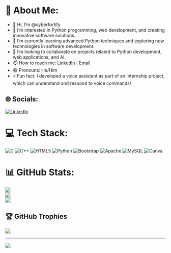 
<!---
cyberfortify/cyberfortify is a ✨ special ✨ repository because its `README.md` (this file) appears on your GitHub profile.
You can click the Preview link to take a look at your changes.
--->


# 💫 About Me:
- 👋 Hi, I’m @cyberfortify
- 👀 I’m interested in Python programming, web development, and creating innovative software solutions.
- 🌱 I’m currently learning advanced Python techniques and exploring new technologies in software development.
- 💞️ I’m looking to collaborate on projects related to Python development, web applications, and AI.
- 📫 How to reach me: [LinkedIn](https://www.linkedin.com/in/adityavishwakarma) | [Email](mailto:work.aditya2010@gmail.com)
- 😄 Pronouns: He/Him
- ⚡ Fun fact: I developed a voice assistant as part of an internship project, which can understand and respond to voice commands!



## 🌐 Socials:
[![LinkedIn](https://img.shields.io/badge/LinkedIn-%230077B5.svg?logo=linkedin&logoColor=white)](https://www.linkedin.com/in/aditya-vk-professional ) 

# 💻 Tech Stack:
![C](https://img.shields.io/badge/c-%2300599C.svg?style=plastic&logo=c&logoColor=white) ![C++](https://img.shields.io/badge/c++-%2300599C.svg?style=plastic&logo=c%2B%2B&logoColor=white) ![HTML5](https://img.shields.io/badge/html5-%23E34F26.svg?style=plastic&logo=html5&logoColor=white) ![Python](https://img.shields.io/badge/python-3670A0?style=plastic&logo=python&logoColor=ffdd54) ![Bootstrap](https://img.shields.io/badge/bootstrap-%238511FA.svg?style=plastic&logo=bootstrap&logoColor=white) ![Apache](https://img.shields.io/badge/apache-%23D42029.svg?style=plastic&logo=apache&logoColor=white) ![MySQL](https://img.shields.io/badge/mysql-4479A1.svg?style=plastic&logo=mysql&logoColor=white) ![Canva](https://img.shields.io/badge/Canva-%2300C4CC.svg?style=plastic&logo=Canva&logoColor=white)
# 📊 GitHub Stats:
![](https://github-readme-stats.vercel.app/api?username=Cyberfortify&theme=vision-friendly-dark&hide_border=false&include_all_commits=true&count_private=true)<br/>
![](https://github-readme-streak-stats.herokuapp.com/?user=Cyberfortify&theme=vision-friendly-dark&hide_border=false)<br/>
![](https://github-readme-stats.vercel.app/api/top-langs/?username=Cyberfortify&theme=vision-friendly-dark&hide_border=false&include_all_commits=true&count_private=true&layout=compact)

## 🏆 GitHub Trophies
![](https://github-profile-trophy.vercel.app/?username=Cyberfortify&theme=radical&no-frame=false&no-bg=false&margin-w=4)

---
[![](https://visitcount.itsvg.in/api?id=Cyberfortify&icon=0&color=0)](https://visitcount.itsvg.in)

<!-- Proudly created with GPRM ( https://gprm.itsvg.in ) -->
